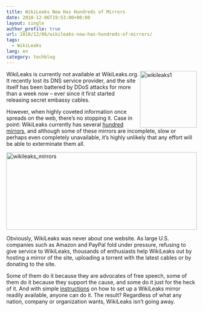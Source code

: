 ```yaml
---
title: WikiLeaks Now Has Hundreds of Mirrors
date: 2010-12-06T19:53:00+00:00
layout: single
author_profile: true
url: 2010/12/06/wikileaks-now-has-hundreds-of-mirrors/
tags:
  - WikiLeaks
lang: en
category: techblog
---
```

[<img title="wikileaks1" border="0" alt="wikileaks1" align="right" src="http://lh3.ggpht.com/_vaUVXcmC3OI/TP04GNIp75I/AAAAAAAADVY/LSWLR5E-5D8/wikileaks1_thumb%5B1%5D.jpg?imgmax=800" width="150" height="150" />](http://lh5.ggpht.com/_vaUVXcmC3OI/TP04EzW4WFI/AAAAAAAADVU/DEGXgmktI-A/s1600-h/wikileaks1%5B4%5D.jpg)WikiLeaks is currently not available at WikiLeaks.org. It recently lost its DNS service provider, and the site itself has been battered by DDoS attacks for more than a week now – ever since it first started releasing secret embassy cables. 

However, when highly coveted information once spreads on the web, there’s no stopping it. Case in point: WikiLeaks currently has several [hundred mirrors](http://wikileaks.ch/mirrors.html), and although some of these mirrors are incomplete, slow or perhaps even completely unavailable, it’s highly unlikely that any effort will be able to exterminate them all.

[<img title="wikileaks_mirrors" border="0" alt="wikileaks_mirrors" src="http://lh5.ggpht.com/_vaUVXcmC3OI/TP04JDInQfI/AAAAAAAADVg/286XyduXj7s/wikileaks_mirrors_thumb%5B1%5D.jpg?imgmax=800" width="504" height="205" />](http://lh6.ggpht.com/_vaUVXcmC3OI/TP04HlUqdJI/AAAAAAAADVc/LK_nEimbxas/s1600-h/wikileaks_mirrors%5B3%5D.jpg)

Obviously, WikiLeaks was never about one website. As large U.S. companies such as Amazon and PayPal fold under pressure, refusing to give service to WikiLeaks, thousands of enthusiasts help WikiLeaks out by hosting a mirror of the site, uploading a torrent with the latest cables or by donating to the site.

Some of them do it because they are advocates of free speech, some of them do it because they support the cause, and some do it just for the heck of it. And with simple [instructions](http://www.wikileaks.ch/mass-mirror.html) on how to set up a WikiLeaks mirror readily available, anyone can do it. The result? Regardless of what any nation, company or organization wants, WikiLeaks isn’t going away.
